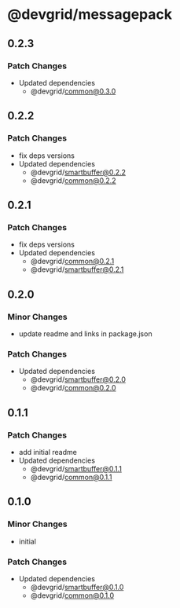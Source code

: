 # @devgrid/messagepack

## 0.2.3

### Patch Changes

- Updated dependencies
  - @devgrid/common@0.3.0

## 0.2.2

### Patch Changes

- fix deps versions
- Updated dependencies
  - @devgrid/smartbuffer@0.2.2
  - @devgrid/common@0.2.2

## 0.2.1

### Patch Changes

- fix deps versions
- Updated dependencies
  - @devgrid/common@0.2.1
  - @devgrid/smartbuffer@0.2.1

## 0.2.0

### Minor Changes

- update readme and links in package.json

### Patch Changes

- Updated dependencies
  - @devgrid/smartbuffer@0.2.0
  - @devgrid/common@0.2.0

## 0.1.1

### Patch Changes

- add initial readme
- Updated dependencies
  - @devgrid/smartbuffer@0.1.1
  - @devgrid/common@0.1.1

## 0.1.0

### Minor Changes

- initial

### Patch Changes

- Updated dependencies
  - @devgrid/smartbuffer@0.1.0
  - @devgrid/common@0.1.0
